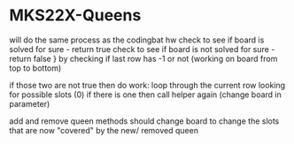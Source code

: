 # MKS22X-Queens


will do the same process as the codingbat hw
check to see if board is solved for sure - return true
check to see if board is not solved for sure - return false   } by checking if last row has -1 or not (working on board from top to bottom)

if those two are not true then do work:
loop through the current row looking for possible slots (0)
if there is one then call helper again (change board in parameter)

add and remove queen methods should change board to change the slots that are now "covered" by the new/ removed queen
